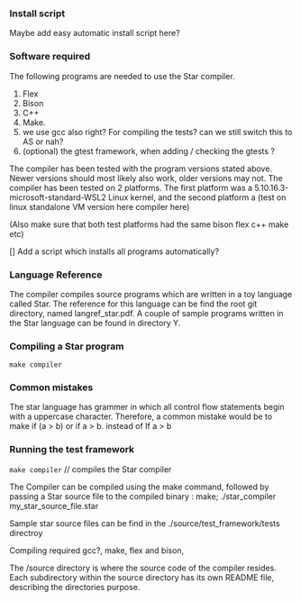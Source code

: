 ### Install script

Maybe add easy automatic install script here?

### Software required
The following programs are needed to use the Star compiler.
1. Flex
2. Bison
3. C++
4. Make.
5. we use gcc also right? For compiling the tests? can we still switch this to AS or nah?
6. (optional) the gtest framework, when adding / checking the gtests ?

The compiler has been tested with the program versions stated above.
Newer versions should most likely also work, older versions may not.
The compiler has been tested on 2 platforms. The first platform
was a 5.10.16.3-microsoft-standard-WSL2 Linux kernel,
and the second platform a (test on linux standalone VM version here compiler here)

(Also make sure that both test platforms had the same bison flex c++ make etc)

[] Add a script which installs all programs automatically?

### Language Reference
The compiler compiles source programs which are written in a toy language called Star. The reference for this language can be find the root git directory, named langref_star.pdf. A couple of sample programs written in the Star language can be found in directory Y.

### Compiling a Star program

`make compiler`

### Common mistakes
The star language has grammer in which all control flow statements begin with a uppercase character. Therefore,
a common mistake would be to make if (a > b) or if a > b. instead of If a > b

### Running the test framework

`make compiler` // compiles the Star compiler


The Compiler can be compiled using the make command, followed
by passing a Star source file to the compiled binary :
make;
./star_compiler my_star_source_file.star

Sample star source files can be find in the ./source/test_framework/tests directroy

Compiling required gcc?, make, flex and bison,

The /source directory is where the source code of the compiler resides. Each subdirectory within the source directory has its own README file, describing the directories purpose.

